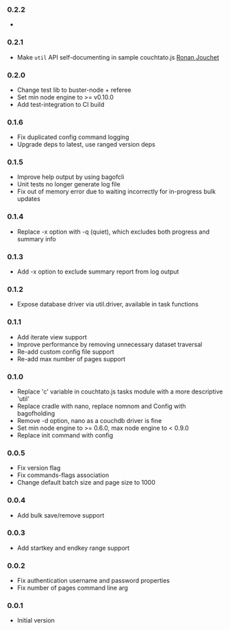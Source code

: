 ### 0.2.2
*

### 0.2.1
* Make `util` API self-documenting in sample couchtato.js [Ronan Jouchet](https://github.com/ronjouch)

### 0.2.0
* Change test lib to buster-node + referee
* Set min node engine to >= v0.10.0
* Add test-integration to CI build

### 0.1.6
* Fix duplicated config command logging
* Upgrade deps to latest, use ranged version deps

### 0.1.5
* Improve help output by using bagofcli
* Unit tests no longer generate log file
* Fix out of memory error due to waiting incorrectly for in-progress bulk updates

### 0.1.4
* Replace -x option with -q (quiet), which excludes both progress and summary info

### 0.1.3
* Add -x option to exclude summary report from log output

### 0.1.2
* Expose database driver via util.driver, available in task functions

### 0.1.1
* Add iterate view support
* Improve performance by removing unnecessary dataset traversal
* Re-add custom config file support
* Re-add max number of pages support

### 0.1.0
* Replace 'c' variable in couchtato.js tasks module with a more descriptive 'util'
* Replace cradle with nano, replace nomnom and Config with bagofholding
* Remove -d option, nano as a couchdb driver is fine
* Set min node engine to >= 0.6.0, max node engine to < 0.9.0 
* Replace init command with config

### 0.0.5
* Fix version flag
* Fix commands-flags association
* Change default batch size and page size to 1000

### 0.0.4
* Add bulk save/remove support

### 0.0.3
* Add startkey and endkey range support

### 0.0.2
* Fix authentication username and password properties
* Fix number of pages command line arg

### 0.0.1
* Initial version

